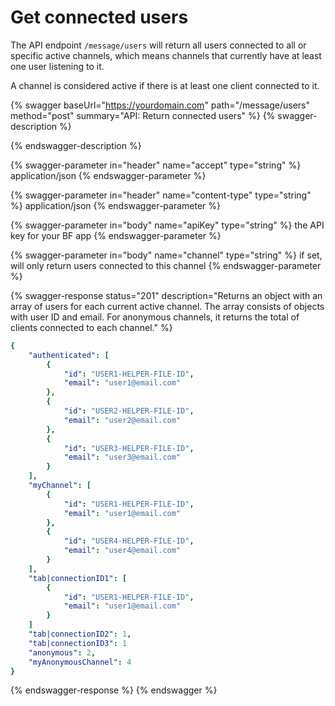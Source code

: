 # Get connected users

The API endpoint `/message/users` will return all users connected to all or specific active channels, which means channels that currently have at least one user listening to it.

A channel is considered active if there is at least one client connected to it.

{% swagger baseUrl="https://yourdomain.com" path="/message/users" method="post" summary="API: Return connected users" %}
{% swagger-description %}

{% endswagger-description %}

{% swagger-parameter in="header" name="accept" type="string" %}
application/json
{% endswagger-parameter %}

{% swagger-parameter in="header" name="content-type" type="string" %}
application/json
{% endswagger-parameter %}

{% swagger-parameter in="body" name="apiKey" type="string" %}
the API key for your BF app 
{% endswagger-parameter %}

{% swagger-parameter in="body" name="channel" type="string" %}
if set, will only return users connected to this channel
{% endswagger-parameter %}

{% swagger-response status="201" description="Returns an object with an array of users for each current active channel. The array consists of objects with user ID and email.
For anonymous channels, it returns the total of clients connected to each channel." %}
```yaml
{
    "authenticated": [
        {
            "id": "USER1-HELPER-FILE-ID",
            "email": "user1@email.com"
        },
        {
            "id": "USER2-HELPER-FILE-ID",
            "email": "user2@email.com"
        },
        {
            "id": "USER3-HELPER-FILE-ID",
            "email": "user3@email.com"
        }
    ],
    "myChannel": [
        {
            "id": "USER1-HELPER-FILE-ID",
            "email": "user1@email.com"
        },
        {
            "id": "USER4-HELPER-FILE-ID",
            "email": "user4@email.com"
        }
    ],
    "tab|connectionID1": [
        {
            "id": "USER1-HELPER-FILE-ID",
            "email": "user1@email.com"
        }
    ]
    "tab|connectionID2": 1,
    "tab|connectionID3": 1
    "anonymous": 2,
    "myAnonymousChannel": 4
}
```
{% endswagger-response %}
{% endswagger %}
